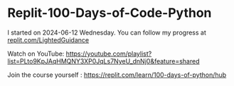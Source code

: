 # Replit-100-Days-of-Code-Python

I started on 2024-06-12 Wednesday.
You can follow my progress at [replit.com/LightedGuidance](https://replit.com/LightedGuidance)

Watch on YouTube: https://youtube.com/playlist?list=PLto9KpJAqHMQNY3XP0JqLs7NyeU_dnNj0&feature=shared

Join the course yourself : https://replit.com/learn/100-days-of-python/hub
